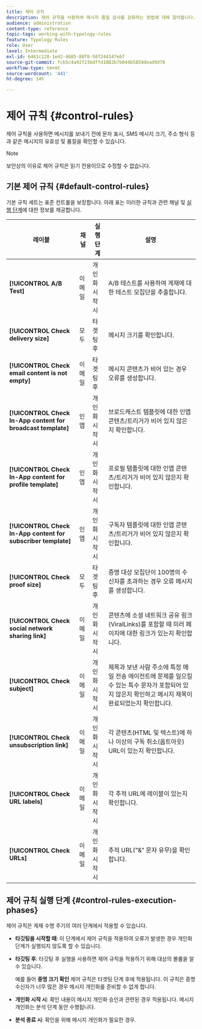 ```yaml
---
title: 제어 규칙
description: 제어 규칙을 사용하여 메시지 품질 검사를 강화하는 방법에 대해 알아봅니다.
audience: administration
content-type: reference
topic-tags: working-with-typology-rules
feature: Typology Rules
role: User
level: Intermediate
exl-id: 6461c128-1e42-4685-88f8-507244147e6f
source-git-commit: fcb5c4a92f23bdffd1082b7b044b5859dead9d70
workflow-type: tm+mt
source-wordcount: '441'
ht-degree: 14%

---
```


# 제어 규칙 {#control-rules}

제어 규칙을 사용하면 메시지를 보내기 전에 문자 표시, SMS 메시지 크기, 주소 형식 등과 같은 메시지의 유효성 및 품질을 확인할 수 있습니다.

>[!NOTE]
>
>보안상의 이유로 제어 규칙은 읽기 전용이므로 수정할 수 없습니다.

## 기본 제어 규칙 {#default-control-rules}

기본 규칙 세트는 표준 컨트롤을 보장합니다. 아래 표는 이러한 규칙과 관련 채널 및 [실행 단계](#control-rules-execution-phases)에 대한 정보를 제공합니다.

| 레이블 | 채널 | 실행 단계 | 설명 |
|---------|----------|---------|---------|
| **[!UICONTROL A/B Test]** | 이메일 | 개인화 시작 시 | A/B 테스트를 사용하여 게재에 대한 테스트 모집단을 추출합니다. |
| **[!UICONTROL Check delivery size]** | 모두 | 타겟팅 후 | 메시지 크기를 확인합니다. |
| **[!UICONTROL Check email content is not empty]** | 이메일 | 타겟팅 후 | 메시지 콘텐츠가 비어 있는 경우 오류를 생성합니다. |
| **[!UICONTROL Check In-App content for broadcast template]** | 인앱 | 개인화 시작 시 | 브로드캐스트 템플릿에 대한 인앱 콘텐츠/트리거가 비어 있지 않은지 확인합니다. |
| **[!UICONTROL Check In-App content for profile template]** | 인앱 | 개인화 시작 시 | 프로필 템플릿에 대한 인앱 콘텐츠/트리거가 비어 있지 않은지 확인합니다. |
| **[!UICONTROL Check In-App content for subscriber template]** | 인앱 | 개인화 시작 시 | 구독자 템플릿에 대한 인앱 콘텐츠/트리거가 비어 있지 않은지 확인합니다. |
| **[!UICONTROL Check proof size]** | 모두 | 타겟팅 후 | 증명 대상 모집단이 100명의 수신자를 초과하는 경우 오류 메시지를 생성합니다. |
| **[!UICONTROL Check social network sharing link]** | 이메일 | 개인화 시작 시 | 콘텐츠에 소셜 네트워크 공유 링크(ViralLinks)를 포함할 때 미러 페이지에 대한 링크가 있는지 확인합니다. |
| **[!UICONTROL Check subject]** | 이메일 | 개인화 시작 시 | 제목과 보낸 사람 주소에 특정 메일 전송 에이전트에 문제를 일으킬 수 있는 특수 문자가 포함되어 있지 않은지 확인하고 메시지 제목이 완료되었는지 확인합니다. |
| **[!UICONTROL Check unsubscription link]** | 이메일 | 개인화 시작 시 | 각 콘텐츠(HTML 및 텍스트)에 하나 이상의 구독 취소(옵트아웃) URL이 있는지 확인합니다. |
| **[!UICONTROL Check URL labels]** | 이메일 | 개인화 시작 시 | 각 추적 URL에 레이블이 있는지 확인합니다. |
| **[!UICONTROL Check URLs]** | 이메일 | 개인화 시작 시 | 추적 URL(&quot;&amp;&quot; 문자 유무)을 확인합니다. |

## 제어 규칙 실행 단계 {#control-rules-execution-phases}

제어 규칙은 게재 수명 주기의 여러 단계에서 적용할 수 있습니다.

* **타깃팅을 시작할 때**: 이 단계에서 제어 규칙을 적용하여 오류가 발생한 경우 개인화 단계가 실행되지 않도록 할 수 있습니다.

* **타깃팅 후**: 타깃팅 후 실행을 사용하면 제어 규칙을 적용하기 위해 대상의 볼륨을 알 수 있습니다.

  예를 들어 **증명 크기 확인** 제어 규칙은 타겟팅 단계 후에 적용됩니다. 이 규칙은 증명 수신자가 너무 많은 경우 메시지 개인화를 준비할 수 없게 합니다.

* **개인화 시작 시**: 확인 내용이 메시지 개인화 승인과 관련된 경우 적용됩니다. 메시지 개인화는 분석 단계 동안 수행됩니다.

* **분석 종료 시**: 확인을 위해 메시지 개인화가 필요한 경우.
